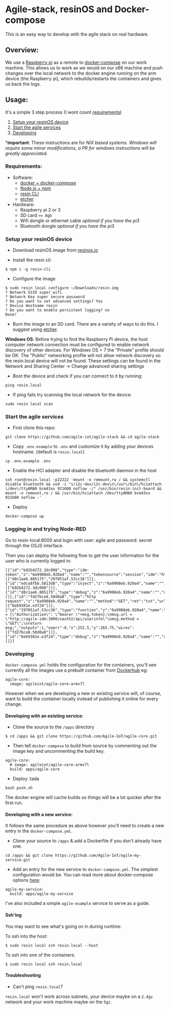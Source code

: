 <!--
# Copyright (C) 2017 Resin.io, UNI Passau, FBK.
# All rights reserved. This program and the accompanying materials
# are made available under the terms of the Eclipse Public License 2.0
# which accompanies this distribution, and is available at
# https://www.eclipse.org/legal/epl-2.0/
#
# Contributors:
#     Resin.io, UNI Passau, FBK - initial API and implementation
-->

# Agile-stack, resinOS and Docker-compose

This is an easy way to develop with the agile stack on real hardware.

## Overview:

We use a [Raspberry pi](https://www.raspberrypi.org/) as a remote to [docker-compose](https://docs.docker.com/compose/overview/) on our work machine. This allows us to work as we would on our x86 machine and push changes over the local network to the docker engine running on the arm device (the Raspberry pi), which rebuilds/restarts the containers and gives us back the logs.

## Usage:
It's a simple 3 step process (I wont count [requirements](#requirements))
  1. [Setup your resinOS device](#setup-your-resinos-device)
  2. [Start the agile services](#start-the-agile-services)
  3. [Developing](#/developing)

*<b>important</b>: These instructions are for *NIX based systems. Windows will require some minor modifications, a PR for windows instructions will be greatly appreciated.*

### Requirements:
- Software:
  * [docker + docker-compose](https://docs.docker.com/compose/install/)
  * [Node.js + npm](https://nodejs.org/en/)
  * [resin CLI](https://www.npmjs.com/package/resin-cli)
  * [etcher](https://etcher.io/)
- Hardware:
  * Raspberry pi 2 or 3
  * SD card `>= 8gb`
  * Wifi dongle or ethernet cable *optional if you have the pi3*
  * Bluetooth dongle *optional if you have the pi3*

### Setup your resinOS device

* Download resinOS image from [resinos.io](https://resinos.io/#downloads-raspberrypi)

* Install the resin cli:
```
$ npm i -g resin-cli
```

* Configure the image
```
$ sudo resin local configure ~/Downloads/resin.img
? Network SSID super_wifi
? Network Key super secure password
? Do you want to set advanced settings? Yes
? Device Hostname resin
? Do you want to enable persistent logging? no
Done!
```

* Burn the image to an SD card. There are a variety of ways to do this. I suggest using [etcher](https://etcher.io/).

**Windows OS**: Before trying to find the Raspberry Pi device, the host computer network connection must be configured to enable network discovery of other devices. For Windows OS > 7 the "Private" profile should be OK. The "Public" networking profile will not allow network discovery so the resin.local device will not be found. These settings can be found in the Network and Sharing Center -> Change advanced sharing settings

* Boot the device and check if you can connect to it by running:

```
ping resin.local
```

* If ping fails try scanning the local network for the device:
```
sudo resin local scan
```

### Start the agile services
* First clone this repo:
```
git clone https://github.com/agile-iot/agile-stack && cd agile-stack
```

* Copy `.env.example` to `.env` and customize it by adding your devices hostname. (default is `resin.local`)
```
cp .env.example .env
```

* Enable the HCI adapter and disable the bluetooth daemon in the host
```
ssh root@resin.local -p22222 'mount -o remount,rw / && systemctl disable bluetooth && sed -i "s/i2c-dev/i2c-dev\n\/usr\/bin\/hciattach \/dev\/ttyAMA0 bcm43xx 921600 noflow -/" /usr/bin/resin-init-board && mount -o remount,ro / && /usr/bin/hciattach /dev/ttyAMA0 bcm43xx 921600 noflow -'
```

* Deploy
```
docker-compose up
```

### Logging in and trying Node-RED

Go to resin-local:8000 and login with  user: agile and password: secret  through the OSJS interface.

Then you can deploy the following flow to get the user information for the user who is currently logged in:
```
[{"id":"b92b4272.3dc098","type":"idm-token","z":"6a9908eb.920a4","name":"","tokensource":"session","idm":"http://localhost:3000","x":204.5,"y":187.75,"wires":[["d0c1ae6.805175","297051af.53cc36"]]},{"id":"edca8fbb.5813d8","type":"inject","z":"6a9908eb.920a4","name":"","topic":"","payload":"","payloadType":"date","repeat":"","crontab":"","once":false,"x":111.5,"y":107.25,"wires":[["b92b4272.3dc098"]]},{"id":"d0c1ae6.805175","type":"debug","z":"6a9908eb.920a4","name":"","active":false,"console":"false","complete":"true","x":382.5,"y":186.5,"wires":[]},{"id":"fd27bce8.50d0a8","type":"http request","z":"6a9908eb.920a4","name":"","method":"GET","ret":"txt","url":"","tls":"","x":292.5,"y":353.75,"wires":[["6eb9381e.e3f24"]]},{"id":"297051af.53cc36","type":"function","z":"6a9908eb.920a4","name":"","func":"msg.headers = {\"Authorization\": \"bearer \"+msg.token};\nmsg.url = \"http://agile-idm:3000/oauth2/api/userinfo\"\nmsg.method = \"GET\";\nreturn msg;","outputs":1,"noerr":0,"x":252.5,"y":265.75,"wires":[["fd27bce8.50d0a8"]]},{"id":"6eb9381e.e3f24","type":"debug","z":"6a9908eb.920a4","name":"","active":true,"console":"false","complete":"false","x":470.5,"y":354.5,"wires":[]}]
```

### Developing

`docker-compose.yml` holds the configuration for the containers, you'll see currently all the images use a prebuilt container from [Dockerhub](https://hub.docker.com/u/agileiot/) eg:
```
agile-core:
  image: agileiot/agile-core-armv7l
```

However when we are developing a new or existing service will, of course, want to build the container locally instead of publishing it online for every change.

#### Developing with an existing service:

* Clone the source to the `/apps` directory

```
$ cd /apps && git clone https://github.com/Agile-IoT/agile-core.git
```

* Then tell `docker-compose` to build from source by commenting out the image key and uncommenting the build key.
```
agile-core:
  # image: agileiot/agile-core-armv7l
  build: apps/agile-core
```
* Deploy :tada
```
bash push.sh
```

The docker engine will cache builds so things will be a lot quicker after the first run.

#### Developing with a new service:

It follows the same procedure as above however you'll need to create a new entry in the `docker-compose.yml`.

* Clone your source to `/apps` & add a Dockerfile if you don't already have one.
```
cd /apps && git clone https://github.com/Agile-IoT/agile-my-service.git
```

* Add an entry for the new service to `docker-compose.yml`. The simplest configuration would be. You can read more about docker-compose options [here](https://docs.docker.com/compose/compose-file/):
```
agile-my-service:
  build: apps/agile-my-service
```

I've also included a simple `agile-example` service to serve as a guide.

#### Ssh'ing

You may want to see what's going on in during runtime:

To ssh into the host:
```
$ sudo resin local ssh resin.local --host
```

To ssh into one of the containers:
```
$ sudo resin local ssh resin.local
```

#### Troubleshooting

* Can't ping `resin.local`?

`resin.local` won't work across subnets, your device maybe on a `2.4gz` network and your work machine maybe on the `5gz`.
